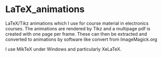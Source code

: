 # LaTeX_animations

LaTeX/Tikz animations which I use for course 
material in electronics courses. The animations 
are rendered by Tikz and a multipage pdf is 
created with one page per frame. These can 
then be extracted and converted to animations 
by software like convert from ImageMagick.org

I use MikTeX under Windows and particularly XeLaTeX.
